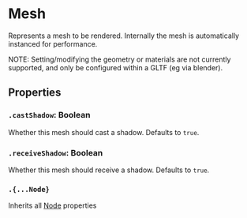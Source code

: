# Mesh

Represents a mesh to be rendered. 
Internally the mesh is automatically instanced for performance.

NOTE: Setting/modifying the geometry or materials are not currently supported, and only be configured within a GLTF (eg via blender).

## Properties

### `.castShadow`: Boolean

Whether this mesh should cast a shadow. Defaults to `true`.

### `.receiveShadow`: Boolean

Whether this mesh should receive a shadow. Defaults to `true`.

### `.{...Node}`

Inherits all [Node](/docs/scripting/nodes/Node.md) properties


<!-- Auto-update: 2025-10-14T13:35:55.057560 -->
